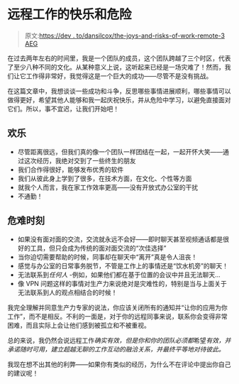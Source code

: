 # 远程工作的快乐和危险

> 原文:[https://dev . to/dansilcox/the-joys-and-risks-of-work-remote-3 AEG](https://dev.to/dansilcox/the-joys-and-perils-of-working-remotely-3aeg)

在过去两年左右的时间里，我是一个团队的成员，这个团队跨越了三个时区，代表了至少八种不同的文化。从某种意义上说，这听起来已经是一场灾难了！然而，我们让它工作得非常好，我觉得这是一个巨大的成功——尽管不是没有挑战。

在这篇文章中，我想谈谈一些成功和斗争，反思哪些事情进展顺利，哪些事情可以做得更好，希望其他人能够和我一起庆祝快乐，并从危险中学习，以避免直接面对它们。所以，事不宜迟，让我们开始吧！

## [](#joys)欢乐

*   尽管距离很远，但我们真的像一个团队一样团结在一起，一起开怀大笑——通过这次经历，我绝对交到了一些终生的朋友
*   我们合作得很好，能够发布优秀的软件
*   我们从彼此身上学到了很多，在技术方面，在文化、个性等方面
*   就我个人而言，我在家工作效率更高——没有开放式办公室的干扰
*   不通勤！

## [](#perils)危难时刻

*   如果没有面对面的交流，交流就永远不会好——即时聊天甚至视频通话都是很好的工具，但只会成为传统的面对面交流的“次佳选择”
*   当你迫切需要帮助的时候，同事却在聊天中“离开”真是令人沮丧！
*   感觉与办公室的日常事务脱节，不管是工作上的事情还是“饮水机旁”的聊天！
*   无法联系到*任何人* -例如，如果他们都在基于位置的会议中并且无法聊天...
*   像 VPN 问题这样的事情对生产力来说绝对是灾难性的，特别是当与上面关于无法联系到人的观点相结合的时候！

我完全理解并同意生产力专家的说法，你应该关闭所有的通知并“让你的应用为你工作”，而不是相反。不利的一面是，对于你的远程同事来说，联系你会变得非常困难，而且实际上会让他们感到被孤立和不被重视。

总的来说，我仍然会说远程工作*确实有效，但是你和你的团队必须都*希望*有效，并承诺随时可用，建立超越无聊的工作互动的融洽关系，并最终平等地对待彼此。*

我现在想不出其他的利弊——如果你有类似的经历，为什么不在评论中提出你自己的建议呢！
